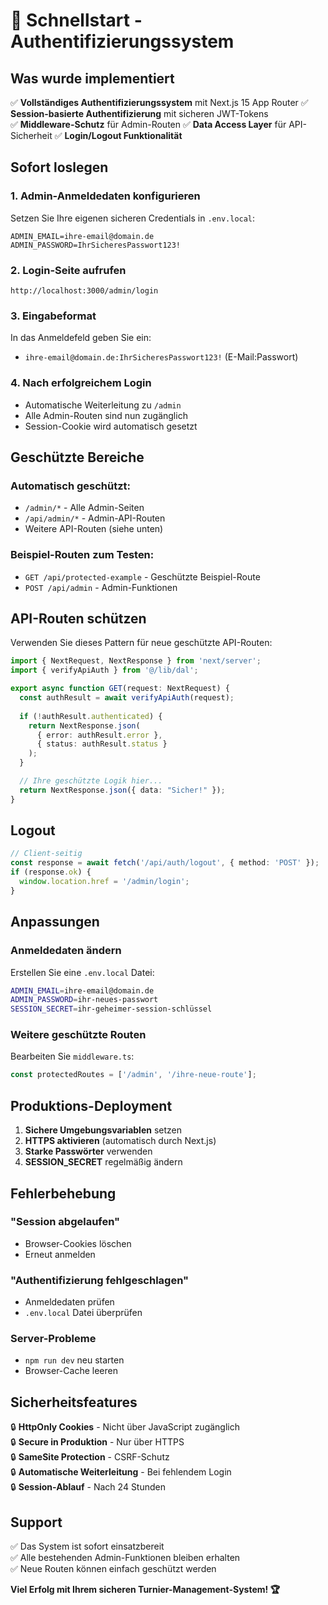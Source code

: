 # 🚀 Schnellstart - Authentifizierungssystem

## Was wurde implementiert

✅ **Vollständiges Authentifizierungssystem** mit Next.js 15 App Router
✅ **Session-basierte Authentifizierung** mit sicheren JWT-Tokens  
✅ **Middleware-Schutz** für Admin-Routen
✅ **Data Access Layer** für API-Sicherheit
✅ **Login/Logout Funktionalität**

## Sofort loslegen

### 1. Admin-Anmeldedaten konfigurieren
Setzen Sie Ihre eigenen sicheren Credentials in `.env.local`:
```env
ADMIN_EMAIL=ihre-email@domain.de
ADMIN_PASSWORD=IhrSicheresPasswort123!
```

### 2. Login-Seite aufrufen
```
http://localhost:3000/admin/login
```

### 3. Eingabeformat
In das Anmeldefeld geben Sie ein:
- `ihre-email@domain.de:IhrSicheresPasswort123!` (E-Mail:Passwort)

### 4. Nach erfolgreichem Login
- Automatische Weiterleitung zu `/admin`
- Alle Admin-Routen sind nun zugänglich
- Session-Cookie wird automatisch gesetzt

## Geschützte Bereiche

### Automatisch geschützt:
- `/admin/*` - Alle Admin-Seiten
- `/api/admin/*` - Admin-API-Routen
- Weitere API-Routen (siehe unten)

### Beispiel-Routen zum Testen:
- `GET /api/protected-example` - Geschützte Beispiel-Route
- `POST /api/admin` - Admin-Funktionen

## API-Routen schützen

Verwenden Sie dieses Pattern für neue geschützte API-Routen:

```typescript
import { NextRequest, NextResponse } from 'next/server';
import { verifyApiAuth } from '@/lib/dal';

export async function GET(request: NextRequest) {
  const authResult = await verifyApiAuth(request);
  
  if (!authResult.authenticated) {
    return NextResponse.json(
      { error: authResult.error },
      { status: authResult.status }
    );
  }

  // Ihre geschützte Logik hier...
  return NextResponse.json({ data: "Sicher!" });
}
```

## Logout

```typescript
// Client-seitig
const response = await fetch('/api/auth/logout', { method: 'POST' });
if (response.ok) {
  window.location.href = '/admin/login';
}
```

## Anpassungen

### Anmeldedaten ändern
Erstellen Sie eine `.env.local` Datei:
```bash
ADMIN_EMAIL=ihre-email@domain.de
ADMIN_PASSWORD=ihr-neues-passwort
SESSION_SECRET=ihr-geheimer-session-schlüssel
```

### Weitere geschützte Routen
Bearbeiten Sie `middleware.ts`:
```typescript
const protectedRoutes = ['/admin', '/ihre-neue-route'];
```

## Produktions-Deployment

1. **Sichere Umgebungsvariablen** setzen
2. **HTTPS aktivieren** (automatisch durch Next.js)
3. **Starke Passwörter** verwenden
4. **SESSION_SECRET** regelmäßig ändern

## Fehlerbehebung

### "Session abgelaufen"
- Browser-Cookies löschen
- Erneut anmelden

### "Authentifizierung fehlgeschlagen"  
- Anmeldedaten prüfen
- `.env.local` Datei überprüfen

### Server-Probleme
- `npm run dev` neu starten
- Browser-Cache leeren

## Sicherheitsfeatures

🔒 **HttpOnly Cookies** - Nicht über JavaScript zugänglich  
🔒 **Secure in Produktion** - Nur über HTTPS  
🔒 **SameSite Protection** - CSRF-Schutz  
🔒 **Automatische Weiterleitung** - Bei fehlendem Login  
🔒 **Session-Ablauf** - Nach 24 Stunden  

## Support

✅ Das System ist sofort einsatzbereit  
✅ Alle bestehenden Admin-Funktionen bleiben erhalten  
✅ Neue Routen können einfach geschützt werden  

**Viel Erfolg mit Ihrem sicheren Turnier-Management-System! 🏆**
